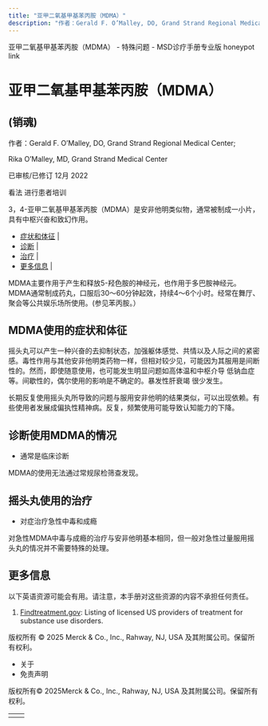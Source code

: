 ```yaml
---
title: "亚甲二氧基甲基苯丙胺（MDMA）"
description: "作者：Gerald F. O’Malley, DO, Grand Strand Regional Medical Center;"
---
```


﻿亚甲二氧基甲基苯丙胺（MDMA） - 特殊问题 - MSD诊疗手册专业版 honeypot link

# 亚甲二氧基甲基苯丙胺（MDMA）

## (销魂)

作者：Gerald F. O’Malley, DO, Grand Strand Regional Medical Center;

Rika O’Malley, MD, Grand Strand Medical Center

已审核/已修订 12月 2022

看法 进行患者培训

3，4-亚甲二氧基甲基苯丙胺（MDMA）是安非他明类似物，通常被制成一小片，具有中枢兴奋和致幻作用。

- [症状和体征](#症状和体征_v25243596_zh) \|
- [诊断](#诊断_v25243602_zh) \|
- [治疗](#治疗_v25243608_zh) \|
- [更多信息](#更多信息_v48480247_zh) \|

MDMA主要作用于产生和释放5-羟色胺的神经元，也作用于多巴胺神经元。 MDMA通常制成药丸，口服后30～60分钟起效，持续4～6个小时。经常在舞厅、聚会等公共娱乐场所使用。(参见苯丙胺。）

## MDMA使用的症状和体征

摇头丸可以产生一种兴奋的去抑制状态，加强躯体感觉、共情以及人际之间的紧密感。毒性作用与其他安非他明类药物一样，但相对较少见，可能因为其服用是间断性的。然而，即使随意使用，也可能发生明显问题如高体温和中枢介导 低钠血症 等。间歇性的，偶尔使用的影响是不确定的。暴发性肝衰竭 很少发生。

长期反复使用摇头丸所导致的问题与服用安非他明的结果类似，可以出现依赖。有些使用者发展成偏执性精神病。反复，频繁使用可能导致认知能力的下降。

## 诊断使用MDMA的情况

- 通常是临床诊断


MDMA的使用无法通过常规尿检筛查发现。

## 摇头丸使用的治疗

- 对症治疗急性中毒和成瘾


对急性MDMA中毒与成瘾的治疗与安非他明基本相同，但一般对急性过量服用摇头丸的情况并不需要特殊的处理。

## 更多信息

以下英语资源可能会有用。请注意，本手册对这些资源的内容不承担任何责任。

1. [Findtreatment.gov](https://findtreatment.gov/): Listing of licensed US providers of treatment for substance use disorders.




版权所有 © 2025
Merck & Co., Inc., Rahway, NJ, USA 及其附属公司。保留所有权利。

- 关于
- 免责声明

版权所有© 2025Merck & Co., Inc., Rahway, NJ, USA 及其附属公司。保留所有权利。

|     |     |
| --- | --- |
|  |  |